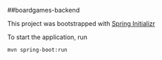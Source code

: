 ##boardgames-backend

This project was bootstrapped with [Spring Initializr](https://start.spring.io)

To start the application, run

    mvn spring-boot:run
    

